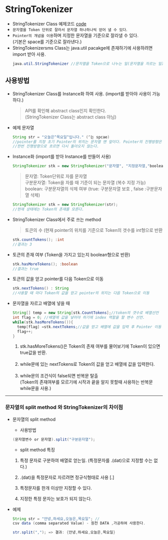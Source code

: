 StringTokenizer
===
* StringTokenizer Class 예제코드 [code](https://github.com/LeeWoooo/SIST_Class/blob/master/Java/Day(20.11.12)/Stringtokenizer_Class/UseStringTokenizer.java)
* `문자열을 Token 단위로 잘라서 문자열 하나하나씩 얻어 낼 수 있다`.
* `Pointer의 개념을 이용`하며 지정한 문자열을 기준으로 잘라낼 수 있다.<br>
  (기본은 space를 기준으로 잘라낸다.)
* StringTokenizersms Class는 java.util pacakge에 존재하기에 사용하려면 import 받아 사용.
    ```java
    java.util.StringTokenizer //문자열을 Token으로 나누는 일(문자열을 자르는 일)
    ```

## 사용방법
- StringTokenizer Class를 Instance화 하여 사용. (import를 받아야 사용이 가능하다.)
    >API를 확인해 abstract class인지 확인한다. <br>
    (StringTokenizer Class는 abstract class 아님)

* 예제 문자열   
    ```java
    String str = "오늘은^목요일^입니다." (^는 spcae)
    //pointer를 지정 초기 Pointer의 위치는 문자열 맨 앞이다. Pointer의 진행방향은 --->
    //한번 진행방향으로 흐르면 다시 돌아오지 않는다.
    ```
    
* Instance화 (import를 받아 Instance를 만들어 사용)
    ```java
    StringTokenizer stk = new StringTokenizer("문자열", "지정문자열,"boolean");
    ```
    > 문자열: Token단위로 자를 문자열<br>
      구분문자열: Token을 자를 때 기준이 되는 문자열 (복수 지정 가능) <br>
      boolean: 구분문자열의 삭제 여부 (true: 구분문자열 보호 , false :구분문자열 삭제)
    ```java
    StringTokenizer stk = new StringTokenizer(str);
    //현재 상태에는 Token의 존재를 모른다.
    ```
*  StringTokenizer Class에서 주로 쓰는 method

    >토큰의 수 (현재 pointer의 위치를 기준으로 Token의 갯수를 int형으로 반환
    ```java
    stk.countTokens(); :int 
    //결과는 3
    ```

* 토큰의 존재 여부 (Token을 가지고 있는지 boolean형으로 반환)
    ```java
    stk.hasMoreTokens(); :boolean
    //결과는 true
    ```

* 토큰의 값을 얻고 pointer를 다음 Token으로 이동
    ```java
    stk.nextTokens() : String
    //사용할 때 마다 Token의 값을 얻고 pointer의 위치는 다음 Token으로 이동
    ```
* 문자열을 자르고 배열에 넣을 때 
    ```java
    String[] temp = new String[stk.CountTokens];//token의 갯수로 배열선언
    int flag = 0; //배열에 값을 넣어야 하기에 index 역할을 할 변수 선언.    
    while(stk.hasMoreTokens()){
      temp[flag] =stk.nextTokens;//값을 얻고 배열에 값을 입력 후 Pointer 이동
      flag++;
    }
    ```
    1. stk.hasMoreTokens()은 Token의 존재 여부를 물어보기에 Token이 있으면 true값을 반환.<br><br>
    2. while문에 있는 nextTokens로 Token의 값을 얻고 배열에 값을 입력한다. <br><br>
    3. while문의 조건식이 false되면 반복문 탈출<br>
    (Token의 존재여부를 모르기에 시작과 끝을 알지 못할때 사용하는 반복문 while문을 사용.)
    

- --

### 문자열의 split method 와 StringTokenizer의 차이점


* 문자열의 split method

    * 사용방법 
    ```java
    (문자열변수 or 문자열).split("구분문자열");
    ```
    * split method 특징
    1. 특정 문자로 구분하여 배열로 얻는일. (특정문자를 .(dat)으로 지정할 수는 없다.) <br>
    
    2. .(dat)을 특정문자로 자르려면 정규식형태로 사용 [.] <br>
    
    3. 특정문자를 한개 이상만 지정할 수 있다.

    4. 지정한 특정 문자는 보호가 되지 않는다.
    
* 예제 
    ```java
    String str = "안녕,하세요,오늘은,목요일"; //
    csv data (comma separated Value) - 원천 DATA ,가공하여 사용한다.
    
    str.split(","); => 결과: {안녕,하세요,오늘은,목요일}
    ```
